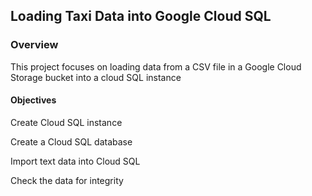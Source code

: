 ## Loading Taxi Data into Google Cloud SQL

### Overview

This project focuses on loading data from a CSV file in a Google Cloud Storage bucket into a cloud SQL instance

#### Objectives

Create Cloud SQL instance

Create a Cloud SQL database

Import text data into Cloud SQL

Check the data for integrity